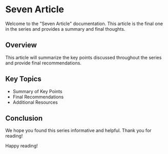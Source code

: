 # Seven Article

Welcome to the "Seven Article" documentation. This article is the final one in the series and provides a summary and final thoughts.

## Overview

This article will summarize the key points discussed throughout the series and provide final recommendations.

## Key Topics

- Summary of Key Points
- Final Recommendations
- Additional Resources

## Conclusion

We hope you found this series informative and helpful. Thank you for reading!

Happy reading!
